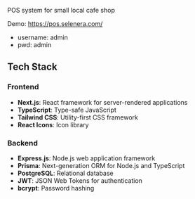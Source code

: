 POS system for small local cafe shop

Demo: https://pos.selenera.com/

- username: admin
- pwd: admin

## Tech Stack

### Frontend

- **Next.js**: React framework for server-rendered applications
- **TypeScript**: Type-safe JavaScript
- **Tailwind CSS**: Utility-first CSS framework
- **React Icons**: Icon library

### Backend

- **Express.js**: Node.js web application framework
- **Prisma**: Next-generation ORM for Node.js and TypeScript
- **PostgreSQL**: Relational database
- **JWT**: JSON Web Tokens for authentication
- **bcrypt**: Password hashing
